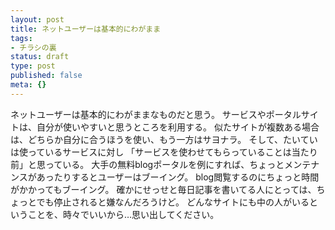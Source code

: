 ```yaml
---
layout: post
title: ネットユーザーは基本的にわがまま
tags:
- チラシの裏
status: draft
type: post
published: false
meta: {}
---
```

ネットユーザーは基本的にわがままなものだと思う。
サービスやポータルサイトは、自分が使いやすいと思うところを利用する。
似たサイトが複数ある場合は、どちらか自分に合うほうを使い、もう一方はサヨナラ。
そして、たいていは使っているサービスに対し
「サービスを使わせてもらっていることは当たり前」と思っている。
大手の無料blogポータルを例にすれば、ちょっとメンテナンスがあったりするとユーザーはブーイング。
blog閲覧するのにちょっと時間がかかってもブーイング。
確かにせっせと毎日記事を書いてる人にとっては、ちょっとでも停止されると嫌なんだろうけど。
どんなサイトにも中の人がいるということを、時々でいいから…思い出してください。
